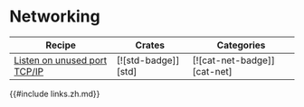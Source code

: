# Networking


| Recipe | Crates | Categories |
|--------|--------|------------|
| [Listen on unused port TCP/IP][ex-random-port-tcp] | [![std-badge]][std] | [![cat-net-badge]][cat-net] |

[ex-random-port-tcp]: net/server.html#listen-on-unused-port-tcpip

{{#include links.zh.md}}
